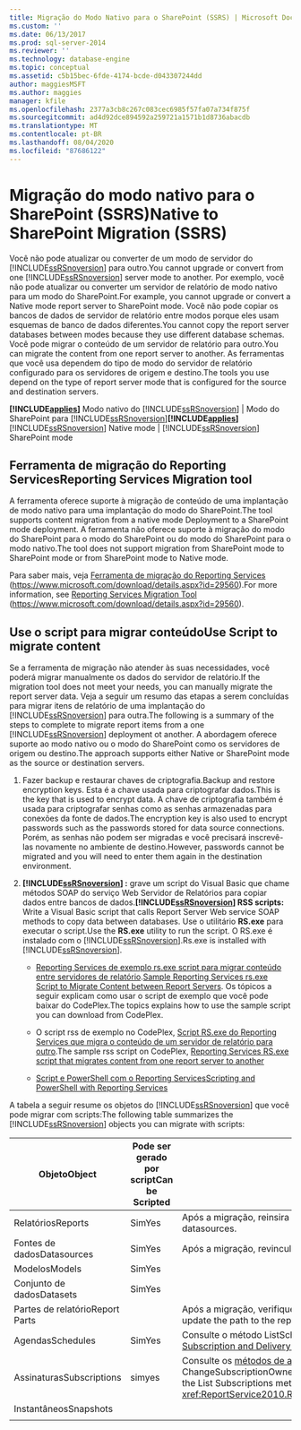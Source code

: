 ```yaml
---
title: Migração do Modo Nativo para o SharePoint (SSRS) | Microsoft Docs
ms.custom: ''
ms.date: 06/13/2017
ms.prod: sql-server-2014
ms.reviewer: ''
ms.technology: database-engine
ms.topic: conceptual
ms.assetid: c5b15bec-6fde-4174-bcde-d043307244dd
author: maggiesMSFT
ms.author: maggies
manager: kfile
ms.openlocfilehash: 2377a3cb8c267c083cec6985f57fa07a734f875f
ms.sourcegitcommit: ad4d92dce894592a259721a1571b1d8736abacdb
ms.translationtype: MT
ms.contentlocale: pt-BR
ms.lasthandoff: 08/04/2020
ms.locfileid: "87686122"
---
```

# <a name="native-to-sharepoint-migration-ssrs"></a><span data-ttu-id="da86d-102">Migração do modo nativo para o SharePoint (SSRS)</span><span class="sxs-lookup"><span data-stu-id="da86d-102">Native to SharePoint Migration (SSRS)</span></span>
  <span data-ttu-id="da86d-103">Você não pode atualizar ou converter de um modo de servidor do [!INCLUDE[ssRSnoversion](../../includes/ssrsnoversion-md.md)] para outro.</span><span class="sxs-lookup"><span data-stu-id="da86d-103">You cannot upgrade or convert from one [!INCLUDE[ssRSnoversion](../../includes/ssrsnoversion-md.md)] server mode to another.</span></span> <span data-ttu-id="da86d-104">Por exemplo, você não pode atualizar ou converter um servidor de relatório de modo nativo para um modo do SharePoint.</span><span class="sxs-lookup"><span data-stu-id="da86d-104">For example, you cannot upgrade or convert a Native mode report server to SharePoint mode.</span></span> <span data-ttu-id="da86d-105">Você não pode copiar os bancos de dados de servidor de relatório entre modos porque eles usam esquemas de banco de dados diferentes.</span><span class="sxs-lookup"><span data-stu-id="da86d-105">You cannot copy the report server databases between modes because they use different database schemas.</span></span> <span data-ttu-id="da86d-106">Você pode migrar o conteúdo de um servidor de relatório para outro.</span><span class="sxs-lookup"><span data-stu-id="da86d-106">You can migrate the content from one report server to another.</span></span> <span data-ttu-id="da86d-107">As ferramentas que você usa dependem do tipo de modo do servidor de relatório configurado para os servidores de origem e destino.</span><span class="sxs-lookup"><span data-stu-id="da86d-107">The tools you use depend on the type of report server mode that is configured for the source and destination servers.</span></span>  
  
 <span data-ttu-id="da86d-108">**[!INCLUDE[applies](../../includes/applies-md.md)]** Modo nativo do [!INCLUDE[ssRSnoversion](../../includes/ssrsnoversion-md.md)] | Modo do SharePoint para [!INCLUDE[ssRSnoversion](../../includes/ssrsnoversion-md.md)]</span><span class="sxs-lookup"><span data-stu-id="da86d-108">**[!INCLUDE[applies](../../includes/applies-md.md)]**  [!INCLUDE[ssRSnoversion](../../includes/ssrsnoversion-md.md)] Native mode | [!INCLUDE[ssRSnoversion](../../includes/ssrsnoversion-md.md)] SharePoint mode</span></span>  
  
##  <a name="reporting-services-migration-tool"></a><a name="bkmk_native_to_sharepoint"></a> <span data-ttu-id="da86d-109">Ferramenta de migração do Reporting Services</span><span class="sxs-lookup"><span data-stu-id="da86d-109">Reporting Services Migration tool</span></span>  
 <span data-ttu-id="da86d-110">A ferramenta oferece suporte à migração de conteúdo de uma implantação de modo nativo para uma implantação do modo do SharePoint.</span><span class="sxs-lookup"><span data-stu-id="da86d-110">The tool supports content migration from a native mode Deployment to a SharePoint mode deployment.</span></span> <span data-ttu-id="da86d-111">A ferramenta não oferece suporte à migração do modo do SharePoint para o modo do SharePoint ou do modo do SharePoint para o modo nativo.</span><span class="sxs-lookup"><span data-stu-id="da86d-111">The tool does not support migration from SharePoint mode to SharePoint mode or from SharePoint mode to Native mode.</span></span>  
  
 <span data-ttu-id="da86d-112">Para saber mais, veja [Ferramenta de migração do Reporting Services](https://www.microsoft.com/download/details.aspx?id=29560) (https://www.microsoft.com/download/details.aspx?id=29560).</span><span class="sxs-lookup"><span data-stu-id="da86d-112">For more information, see [Reporting Services Migration Tool](https://www.microsoft.com/download/details.aspx?id=29560) (https://www.microsoft.com/download/details.aspx?id=29560).</span></span>  
  
## <a name="use-script-to-migrate-content"></a><span data-ttu-id="da86d-113">Use o script para migrar conteúdo</span><span class="sxs-lookup"><span data-stu-id="da86d-113">Use Script to migrate content</span></span>  
 <span data-ttu-id="da86d-114">Se a ferramenta de migração não atender às suas necessidades, você poderá migrar manualmente os dados do servidor de relatório.</span><span class="sxs-lookup"><span data-stu-id="da86d-114">If the migration tool does not meet your needs, you can manually migrate the report server data.</span></span> <span data-ttu-id="da86d-115">Veja a seguir um resumo das etapas a serem concluídas para migrar itens de relatório de uma implantação do [!INCLUDE[ssRSnoversion](../../includes/ssrsnoversion-md.md)] para outra.</span><span class="sxs-lookup"><span data-stu-id="da86d-115">The following is a summary of the steps to complete to migrate report items from a one [!INCLUDE[ssRSnoversion](../../includes/ssrsnoversion-md.md)] deployment ot another.</span></span> <span data-ttu-id="da86d-116">A abordagem oferece suporte ao modo nativo ou o modo do SharePoint como os servidores de origem ou destino.</span><span class="sxs-lookup"><span data-stu-id="da86d-116">The approach supports either Native or SharePoint mode as the source or destination servers.</span></span>  
  
1.  <span data-ttu-id="da86d-117">Fazer backup e restaurar chaves de criptografia.</span><span class="sxs-lookup"><span data-stu-id="da86d-117">Backup and restore encryption keys.</span></span> <span data-ttu-id="da86d-118">Esta é a chave usada para criptografar dados.</span><span class="sxs-lookup"><span data-stu-id="da86d-118">This is the key that is used to encrypt data.</span></span> <span data-ttu-id="da86d-119">A chave de criptografia também é usada para criptografar senhas como as senhas armazenadas para conexões da fonte de dados.</span><span class="sxs-lookup"><span data-stu-id="da86d-119">The encryption key is also used to encrypt passwords such as the passwords stored for data source connections.</span></span> <span data-ttu-id="da86d-120">Porém, as senhas não podem ser migradas e você precisará inscrevê-las novamente no ambiente de destino.</span><span class="sxs-lookup"><span data-stu-id="da86d-120">However, passwords cannot be migrated and you will need to enter them again in the destination environment.</span></span>  
  
2.  <span data-ttu-id="da86d-121">**[!INCLUDE[ssRSnoversion](../../includes/ssrsnoversion-md.md)] :** grave um script do Visual Basic que chame métodos SOAP do serviço Web Servidor de Relatórios para copiar dados entre bancos de dados.</span><span class="sxs-lookup"><span data-stu-id="da86d-121">**[!INCLUDE[ssRSnoversion](../../includes/ssrsnoversion-md.md)] RSS scripts:** Write a Visual Basic script that calls Report Server Web service SOAP methods to copy data between databases.</span></span> <span data-ttu-id="da86d-122">Use o utilitário **RS.exe** para executar o script.</span><span class="sxs-lookup"><span data-stu-id="da86d-122">Use the **RS.exe** utility to run the script.</span></span> <span data-ttu-id="da86d-123">O RS.exe é instalado com o [!INCLUDE[ssRSnoversion](../../includes/ssrsnoversion-md.md)].</span><span class="sxs-lookup"><span data-stu-id="da86d-123">Rs.exe is installed with [!INCLUDE[ssRSnoversion](../../includes/ssrsnoversion-md.md)].</span></span>  
  
    -   <span data-ttu-id="da86d-124">[Reporting Services de exemplo rs.exe script para migrar conteúdo entre servidores de relatório](../tools/sample-reporting-services-rs-exe-script-to-copy-content-between-report-servers.md).</span><span class="sxs-lookup"><span data-stu-id="da86d-124">[Sample Reporting Services rs.exe Script to Migrate Content between Report Servers](../tools/sample-reporting-services-rs-exe-script-to-copy-content-between-report-servers.md).</span></span> <span data-ttu-id="da86d-125">Os tópicos a seguir explicam como usar o script de exemplo que você pode baixar do CodePlex.</span><span class="sxs-lookup"><span data-stu-id="da86d-125">The topics explains how to use the sample script you can download from CodePlex.</span></span>  
  
    -   <span data-ttu-id="da86d-126">O script rss de exemplo no CodePlex, [Script RS.exe do Reporting Services que migra o conteúdo de um servidor de relatório para outro](https://azuresql.codeplex.com/releases/view/115207).</span><span class="sxs-lookup"><span data-stu-id="da86d-126">The sample rss script on CodePlex, [Reporting Services RS.exe script that migrates content from one report server to another](https://azuresql.codeplex.com/releases/view/115207)</span></span>  
  
    -   [<span data-ttu-id="da86d-127">Script e PowerShell com o Reporting Services</span><span class="sxs-lookup"><span data-stu-id="da86d-127">Scripting and PowerShell with Reporting Services</span></span>](../tools/scripting-and-powershell-with-reporting-services.md)  
  
 <span data-ttu-id="da86d-128">A tabela a seguir resume os objetos do [!INCLUDE[ssRSnoversion](../../includes/ssrsnoversion-md.md)] que você pode migrar com scripts:</span><span class="sxs-lookup"><span data-stu-id="da86d-128">The following table summarizes the [!INCLUDE[ssRSnoversion](../../includes/ssrsnoversion-md.md)] objects you can migrate with scripts:</span></span>  
  
|<span data-ttu-id="da86d-129">Objeto</span><span class="sxs-lookup"><span data-stu-id="da86d-129">Object</span></span>|<span data-ttu-id="da86d-130">Pode ser gerado por script</span><span class="sxs-lookup"><span data-stu-id="da86d-130">Can be Scripted</span></span>|<span data-ttu-id="da86d-131">Comentários</span><span class="sxs-lookup"><span data-stu-id="da86d-131">Comments</span></span>|  
|------------|---------------------|--------------|  
|<span data-ttu-id="da86d-132">Relatórios</span><span class="sxs-lookup"><span data-stu-id="da86d-132">Reports</span></span>|<span data-ttu-id="da86d-133">Sim</span><span class="sxs-lookup"><span data-stu-id="da86d-133">Yes</span></span>|<span data-ttu-id="da86d-134">Após a migração, reinsira senhas para fontes de dados.</span><span class="sxs-lookup"><span data-stu-id="da86d-134">Following migration, to re-enter passwords for datasources.</span></span>|  
|<span data-ttu-id="da86d-135">Fontes de dados</span><span class="sxs-lookup"><span data-stu-id="da86d-135">Datasources</span></span>|<span data-ttu-id="da86d-136">Sim</span><span class="sxs-lookup"><span data-stu-id="da86d-136">Yes</span></span>|<span data-ttu-id="da86d-137">Após a migração, revincule relatórios a fontes de dados.</span><span class="sxs-lookup"><span data-stu-id="da86d-137">Following migration, Re-link reports to datasources.</span></span>|  
|<span data-ttu-id="da86d-138">Modelos</span><span class="sxs-lookup"><span data-stu-id="da86d-138">Models</span></span>|<span data-ttu-id="da86d-139">Sim</span><span class="sxs-lookup"><span data-stu-id="da86d-139">Yes</span></span>||  
|<span data-ttu-id="da86d-140">Conjunto de dados</span><span class="sxs-lookup"><span data-stu-id="da86d-140">Datasets</span></span>|<span data-ttu-id="da86d-141">Sim</span><span class="sxs-lookup"><span data-stu-id="da86d-141">Yes</span></span>||  
|<span data-ttu-id="da86d-142">Partes de relatório</span><span class="sxs-lookup"><span data-stu-id="da86d-142">Report Parts</span></span>||<span data-ttu-id="da86d-143">Após a migração, verifique ou atualize o caminho para as partes de relatório.</span><span class="sxs-lookup"><span data-stu-id="da86d-143">Following migration, verify or update the path to the report parts.</span></span>|  
|<span data-ttu-id="da86d-144">Agendas</span><span class="sxs-lookup"><span data-stu-id="da86d-144">Schedules</span></span>|<span data-ttu-id="da86d-145">Sim</span><span class="sxs-lookup"><span data-stu-id="da86d-145">Yes</span></span>|<span data-ttu-id="da86d-146">Consulte o método ListSchedules [Subscription and Delivery Methods](../report-server-web-service/methods/subscription-and-delivery-methods.md)</span><span class="sxs-lookup"><span data-stu-id="da86d-146">See the ListSchedules method [Subscription and Delivery Methods](../report-server-web-service/methods/subscription-and-delivery-methods.md)</span></span>|  
|<span data-ttu-id="da86d-147">Assinaturas</span><span class="sxs-lookup"><span data-stu-id="da86d-147">Subscriptions</span></span>|<span data-ttu-id="da86d-148">sim</span><span class="sxs-lookup"><span data-stu-id="da86d-148">yes</span></span>|<span data-ttu-id="da86d-149">Consulte os [métodos de assinatura e entrega](../report-server-web-service/methods/subscription-and-delivery-methods.md) do método de assinaturas List e o método ChangeSubscriptionOwner<xref:ReportService2010.ReportingService2010.ChangeSubscriptionOwner%2A></span><span class="sxs-lookup"><span data-stu-id="da86d-149">See the List Subscriptions method [Subscription and Delivery Methods](../report-server-web-service/methods/subscription-and-delivery-methods.md) and the ChangeSubscriptionOwner method <xref:ReportService2010.ReportingService2010.ChangeSubscriptionOwner%2A></span></span>|  
|<span data-ttu-id="da86d-150">Instantâneos</span><span class="sxs-lookup"><span data-stu-id="da86d-150">Snapshots</span></span>|||  
||||  
  
